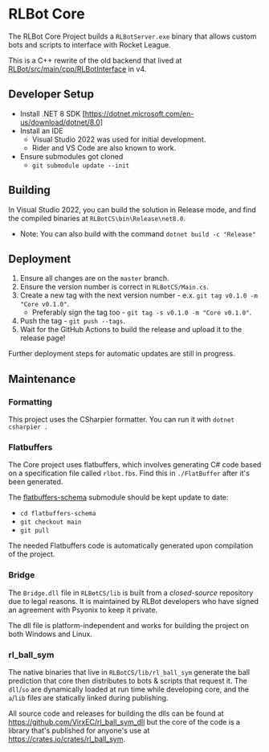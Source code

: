 # RLBot Core

The RLBot Core Project builds a `RLBotServer.exe` binary that allows custom bots and scripts
to interface with Rocket League.

This is a C++ rewrite of the old backend that lived at
[RLBot/src/main/cpp/RLBotInterface](https://github.com/RLBot/RLBot/tree/00720d1efc447e5495d3952a03e10b5b762421ee/src/main/cpp/RLBotInterface) in v4.

## Developer Setup

- Install .NET 8 SDK [https://dotnet.microsoft.com/en-us/download/dotnet/8.0]
- Install an IDE
  - Visual Studio 2022 was used for initial development.
  - Rider and VS Code are also known to work.
- Ensure submodules got cloned
  - `git submodule update --init`

## Building

In Visual Studio 2022, you can build the solution in Release mode, and find the
compiled binaries at `RLBotCS\bin\Release\net8.0`.

- Note: You can also build with the command `dotnet build -c "Release"`

## Deployment

1. Ensure all changes are on the `master` branch.
1. Ensure the version number is correct in `RLBotCS/Main.cs`.
1. Create a new tag with the next version number - e.x. `git tag v0.1.0 -m "Core v0.1.0"`.
   - Preferably sign the tag too - `git tag -s v0.1.0 -m "Core v0.1.0"`.
1. Push the tag - `git push --tags`.
1. Wait for the GitHub Actions to build the release and upload it to the release page!

Further deployment steps for automatic updates are still in progress.

## Maintenance

### Formatting

This project uses the CSharpier formatter. You can run it with `dotnet csharpier .`

### Flatbuffers

The Core project uses flatbuffers, which involves generating C# code based on a specification
file called `rlbot.fbs`. Find this in `./FlatBuffer` after it's been generated.

The [flatbuffers-schema](https://github.com/RLBot/flatbuffers-schema) submodule should be kept update to date:

- `cd flatbuffers-schema`
- `git checkout main`
- `git pull`

The needed Flatbuffers code is automatically generated upon compilation of the project.

### Bridge

The `Bridge.dll` file in `RLBotCS/lib` is built from a _closed-source_ repository due to legal reasons.
It is maintained by RLBot developers who have signed an agreement with Psyonix to keep it private.

The dll file is platform-independent and works for building the project on both Windows and Linux.

### rl_ball_sym

The native binaries that live in `RLBotCS/lib/rl_ball_sym` generate the ball prediction that core then distributes to bots & scripts that request it.
The `dll`/`so` are dynamically loaded at run time while developing core, and the `a`/`lib` files are statically linked during publishing.

All source code and releases for building the dlls can be found at <https://github.com/VirxEC/rl_ball_sym_dll> but the core of the code is a library that's published for anyone's use at <https://crates.io/crates/rl_ball_sym>.
